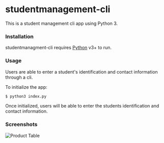 # studentmanagement-cli

This is a student management cli app using Python 3.

### Installation

studentmanagment-cli requires [Python](https://www.python.org/) v3+ to run.

### Usage

Users are able to enter a student's identification and contact information through a cli. 

To initialize the app: 

```sh
$ python3 index.py
```

Once initialized, users will be able to enter the students identification and contact information. 

### Screenshots
![Product Table](https://github.com/hoangpeterd/studentmanagement-cli/blob/master/Screen%20Shot%202017-04-12%20at%205.19.15%20PM.png)
